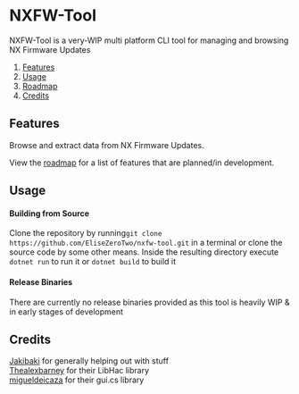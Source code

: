 # NXFW-Tool

NXFW-Tool is a very-WIP multi platform CLI tool for managing and browsing NX Firmware Updates

 1. [Features](#features)
 2. [Usage](#usage)
 3. [Roadmap](https://github.com/EliseZeroTwo/nxfw-tool/projects)
 4. [Credits](#credits)

## Features

Browse and extract data from NX Firmware Updates.

View the [roadmap](https://github.com/EliseZeroTwo/nxfw-tool/projects) for a list of features that are planned/in development.
## Usage
#### Building from Source
Clone the repository by running`git clone https://github.com/EliseZeroTwo/nxfw-tool.git` in a terminal or clone the source code by some other means. 
Inside the resulting directory execute `dotnet run` to run it or `dotnet build` to build it

#### Release Binaries
There are currently no release binaries provided as this tool is heavily WIP & in early stages of development

## Credits

[Jakibaki](https://github.com/Jakibaki) for generally helping out with stuff  
[Thealexbarney](https://github.com/Thealexbarney/LibHac) for their LibHac library  
[migueldeicaza](https://github.com/migueldeicaza/gui.cs) for their gui.cs library  
